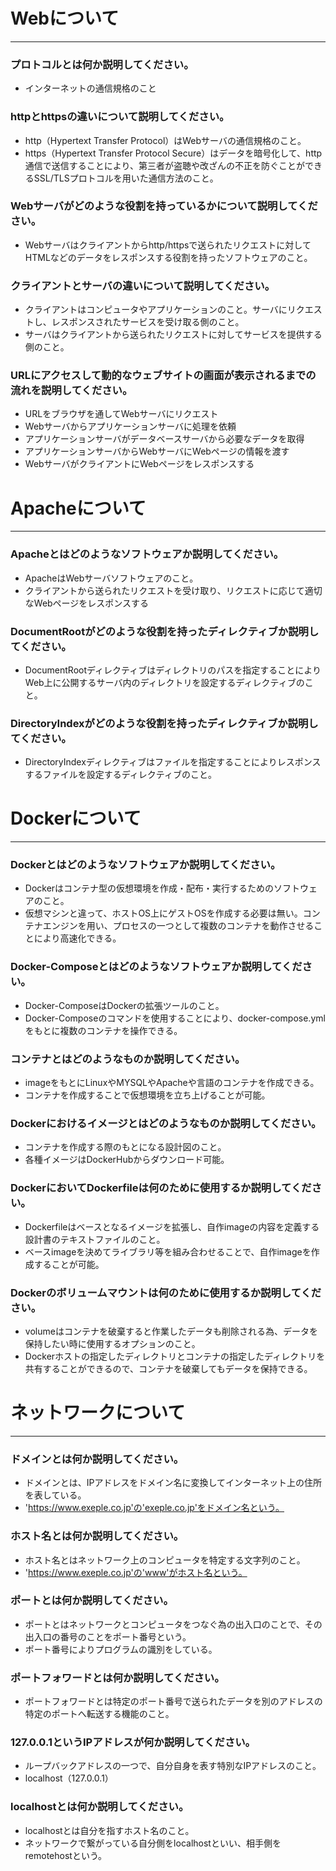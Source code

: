 # Webについて
---
### プロトコルとは何か説明してください。
- インターネットの通信規格のこと


### httpとhttpsの違いについて説明してください。
- http（Hypertext Transfer Protocol）はWebサーバの通信規格のこと。
- https（Hypertext Transfer Protocol Secure）はデータを暗号化して、http通信で送信することにより、第三者が盗聴や改ざんの不正を防ぐことができるSSL/TLSプロトコルを用いた通信方法のこと。


### Webサーバがどのような役割を持っているかについて説明してください。
- Webサーバはクライアントからhttp/httpsで送られたリクエストに対してHTMLなどのデータをレスポンスする役割を持ったソフトウェアのこと。


### クライアントとサーバの違いについて説明してください。
- クライアントはコンピュータやアプリケーションのこと。サーバにリクエストし、レスポンスされたサービスを受け取る側のこと。
- サーバはクライアントから送られたリクエストに対してサービスを提供する側のこと。


### URLにアクセスして動的なウェブサイトの画面が表示されるまでの流れを説明してください。
- URLをブラウザを通してWebサーバにリクエスト
- Webサーバからアプリケーションサーバに処理を依頼
- アプリケーションサーバがデータベースサーバから必要なデータを取得
- アプリケーションサーバからWebサーバにWebページの情報を渡す
- WebサーバがクライアントにWebページをレスポンスする



# Apacheについて
---
### Apacheとはどのようなソフトウェアか説明してください。
- ApacheはWebサーバソフトウェアのこと。
- クライアントから送られたリクエストを受け取り、リクエストに応じて適切なWebページをレスポンスする


### DocumentRootがどのような役割を持ったディレクティブか説明してください。
- DocumentRootディレクティブはディレクトリのパスを指定することによりWeb上に公開するサーバ内のディレクトリを設定するディレクティブのこと。


### DirectoryIndexがどのような役割を持ったディレクティブか説明してください。
- DirectoryIndexディレクティブはファイルを指定することによりレスポンスするファイルを設定するディレクティブのこと。


# Dockerについて
---
### Dockerとはどのようなソフトウェアか説明してください。
- Dockerはコンテナ型の仮想環境を作成・配布・実行するためのソフトウェアのこと。
- 仮想マシンと違って、ホストOS上にゲストOSを作成する必要は無い。コンテナエンジンを用い、プロセスの一つとして複数のコンテナを動作させることにより高速化できる。


### Docker-Composeとはどのようなソフトウェアか説明してください。
- Docker-ComposeはDockerの拡張ツールのこと。
- Docker-Composeのコマンドを使用することにより、docker-compose.ymlをもとに複数のコンテナを操作できる。


### コンテナとはどのようなものか説明してください。
- imageをもとにLinuxやMYSQLやApacheや言語のコンテナを作成できる。
- コンテナを作成することで仮想環境を立ち上げることが可能。


### Dockerにおけるイメージとはどのようなものか説明してください。
- コンテナを作成する際のもとになる設計図のこと。
- 各種イメージはDockerHubからダウンロード可能。


### DockerにおいてDockerfileは何のために使用するか説明してください。
- Dockerfileはベースとなるイメージを拡張し、自作imageの内容を定義する設計書のテキストファイルのこと。
- ベースimageを決めてライブラリ等を組み合わせることで、自作imageを作成することが可能。


### Dockerのボリュームマウントは何のために使用するか説明してください。
- volumeはコンテナを破棄すると作業したデータも削除される為、データを保持したい時に使用するオプションのこと。
- Dockerホストの指定したディレクトリとコンテナの指定したディレクトリを共有することができるので、コンテナを破棄してもデータを保持できる。



# ネットワークについて
---
### ドメインとは何か説明してください。
- ドメインとは、IPアドレスをドメイン名に変換してインターネット上の住所を表している。
- 'https://www.exeple.co.jp'の'exeple.co.jp'をドメイン名という。


### ホスト名とは何か説明してください。
- ホスト名とはネットワーク上のコンピュータを特定する文字列のこと。
- 'https://www.exeple.co.jp'の'www'がホスト名という。


### ポートとは何か説明してください。
- ポートとはネットワークとコンピュータをつなぐ為の出入口のことで、その出入口の番号のことをポート番号という。
- ポート番号によりプログラムの識別をしている。


### ポートフォワードとは何か説明してください。
- ポートフォワードとは特定のポート番号で送られたデータを別のアドレスの特定のポートへ転送する機能のこと。


### 127.0.0.1というIPアドレスが何か説明してください。
- ループバックアドレスの一つで、自分自身を表す特別なIPアドレスのこと。
- localhost（127.0.0.1）


### localhostとは何か説明してください。
- localhostとは自分を指すホスト名のこと。
- ネットワークで繋がっている自分側をlocalhostといい、相手側をremotehostという。




<!-- test commit -->